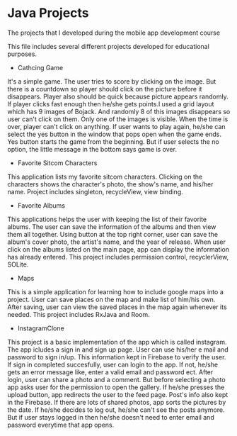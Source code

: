 # Java Projects
 The projects that I developed during the mobile app development course
 
This file includes several different projects developed for educational purposes. 

- Cathcing Game

 It's a simple game. The user tries to score by clicking on the image. But there is a countdown so player should click on the picture before it disappears. Player also should be quick because picture appears randomly. If player clicks fast enough then he/she gets points.I used a grid layout which has 9 images of Bojack. And randomly 8 of this images disappears so user can't click on them. Only one of the images is visible. When the time is over, player can't click on anything. If user wants to play again, he/she can select the yes button in the window that pops open when the game ends. Yes button starts the game from the beginning. But if user selects the no option, the little message in the bottom says game is over.

- Favorite Sitcom Characters 

 This application lists my favorite sitcom characters. Clicking on the characters shows the character's photo, the show's name, and his/her name. Project includes singleton, recycleView, view binding.
 
 - Favorite Albums
 
  This applications helps the user with keeping the list of their favorite albums. The user can save the information of the albums and then view them all together. Using button at the top right corner, user can save the album's cover photo, the artist's name, and the year of release. When user click on the albums listed on the main page, app can display the information has already entered. This project includes permission control, recyclerView, SOLite.
 
- Maps

This is a simple application for learning how to include google maps into a project. User can save places on the map and make list of him/his own. After saving, user can view the saved places in the map again whenever its needed. This project includes RxJava and Room. 

- InstagramClone

This project is a basic implementation of the app which is called instagram. The app icludes a sign in and sign up page. User can use his/her e mail and password to sign in/up. This information kept in Firebase to verify the user. If sign in completed succesfully, user can login to the app. If not, he/she gets an error message like, enter a valid email and password ect. After login, user can share a photo and a comment. But before selecting a photo app asks user for the permission to open the gallery. If he/she presses the upload button, app redirects the user to the feed page. Post's info also kept in the Firebase. If there are lots of shared photos, app sorts the pictures by the date. If he/she decides to log out, he/she can't see the posts anymore. But if user stays logged in then he/she doesn't need to enter email and password everytime that app opens. 
